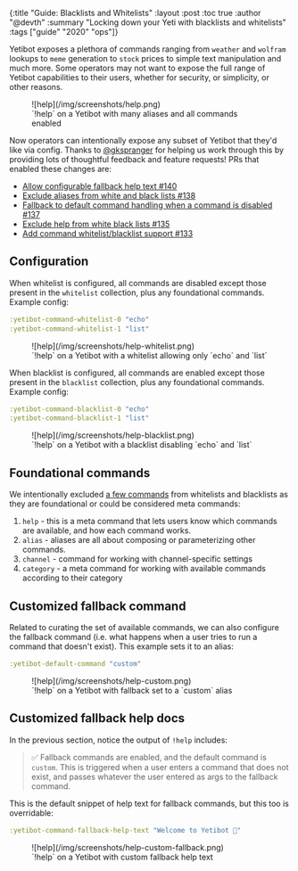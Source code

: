 {:title "Guide: Blacklists and Whitelists"
 :layout :post
 :toc true
 :author "@devth"
 :summary "Locking down your Yeti with blacklists and whitelists"
 :tags  ["guide" "2020" "ops"]}

Yetibot exposes a plethora of commands ranging from `weather` and `wolfram`
lookups to `meme` generation to `stock` prices to simple text manipulation and
much more. Some operators may not want to expose the full range of Yetibot
capabilities to their users, whether for security, or simplicity, or other
reasons.

<figure>
  ![help](/img/screenshots/help.png)
  <figcaption>`!help` on a Yetibot with many aliases and all commands enabled </figcaption>
</figure>

Now operators can intentionally expose any subset of Yetibot that they'd like
via config. Thanks to [@gkspranger](https://github.com/gkspranger) for helping
us work through this by providing lots of thoughtful feedback and feature
requests! PRs that enabled these changes are:

- [Allow configurable fallback help text #140](https://github.com/yetibot/yetibot.core/pull/140)
- [Exclude aliases from white and black lists #138](https://github.com/yetibot/yetibot.core/pull/138)
- [Fallback to default command handling when a command is disabled #137](https://github.com/yetibot/yetibot.core/pull/137)
- [Exclude help from white black lists #135](https://github.com/yetibot/yetibot.core/pull/135)
- [Add command whitelist/blacklist support #133](https://github.com/yetibot/yetibot.core/pull/133)

## Configuration

When whitelist is configured, all commands are disabled except those present in
the `whitelist` collection, plus any foundational commands. Example config:

```clojure
:yetibot-command-whitelist-0 "echo"
:yetibot-command-whitelist-1 "list"
```

<figure>
  ![help](/img/screenshots/help-whitelist.png)
  <figcaption>`!help` on a Yetibot with a whitelist allowing only `echo` and `list`</figcaption>
</figure>

When blacklist is configured, all commands are enabled except those present in
the `blacklist` collection, plus any foundational commands. Example config:

```clojure
:yetibot-command-blacklist-0 "echo"
:yetibot-command-blacklist-1 "list"
```

<figure>
  ![help](/img/screenshots/help-blacklist.png)
  <figcaption>`!help` on a Yetibot with a blacklist disabling `echo` and `list`</figcaption>
</figure>

## Foundational commands

We intentionally excluded [a few commands](https://github.com/yetibot/yetibot.core/blob/4a32ee3ea46c0aa1f5bb5ffe85057b9323ebc3ed/src/yetibot/core/util/command.clj#L40-L46)
from whitelists and blacklists as they are foundational or could be considered
meta commands:

1. `help` - this is a meta command that lets users know which commands are
   available, and how each command works.
1. `alias` - aliases are all about composing or parameterizing other commands.
1. `channel` - command for working with channel-specific settings
1. `category` - a meta command for working with available commands according to
   their category

## Customized fallback command

Related to curating the set of available commands, we can also configure the
fallback command (i.e. what happens when a user tries to run a command that
doesn't exist). This example sets it to an alias:

```clojure
:yetibot-default-command "custom"
```

<figure>
  ![help](/img/screenshots/help-custom.png)
  <figcaption>`!help` on a Yetibot with fallback set to a `custom` alias</figcaption>
</figure>

## Customized fallback help docs

In the previous section, notice the output of `!help` includes:

> ✅ Fallback commands are enabled, and the default command is `custom`. This is
> triggered when a user enters a command that does not exist, and passes
> whatever the user entered as args to the fallback command.

This is the default snippet of help text for fallback commands, but this too is
overridable:

```clojure
:yetibot-command-fallback-help-text "Welcome to Yetibot 👋"
```

<figure>
  ![help](/img/screenshots/help-custom-fallback.png)
  <figcaption>`!help` on a Yetibot with custom fallback help text</figcaption>
</figure>

